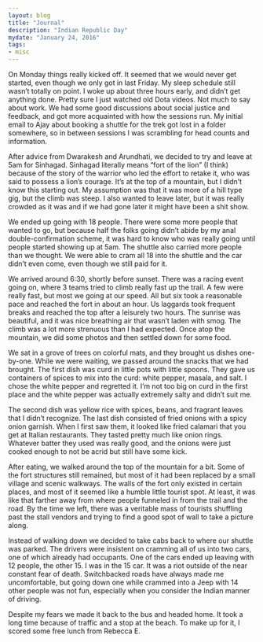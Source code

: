 ```yaml
---
layout: blog
title: "Journal"
description: "Indian Republic Day"
mydate: "January 24, 2016"
tags:
- misc
---
```


On Monday things really kicked off. It seemed that we would never get started, even though we only got in last Friday. My sleep schedule still wasn’t totally on point. I woke up about three hours early, and didn’t get anything done. Pretty sure I just watched old Dota videos. Not much to say about work. We had some good discussions about social justice and feedback, and got more acquainted with how the sessions run. My initial email to Ajay about booking a shuttle for the trek got lost in a folder somewhere, so in between sessions I was scrambling for head counts and information.

After advice from Dwarakesh and Arundhati, we decided to try and leave at 5am for Sinhagad. Sinhagad literally means “fort of the lion” (I think) because of the story of the warrior who led the effort to retake it, who was said to possess a lion’s courage. It’s at the top of a mountain, but I didn’t know this starting out. My assumption was that it was more of a hill type gig, but the climb was steep. I also wanted to leave later, but it was really crowded as it was and if we had gone later it might have been a shit show.

We ended up going with 18 people. There were some more people that wanted to go, but because half the folks going didn’t abide by my anal double-confirmation scheme, it was hard to know who was really going until people started showing up at 5am. The shuttle also carried more people than we thought. We were able to cram all 18 into the shuttle and the car didn’t even come, even though we still paid for it.

We arrived around 6:30, shortly before sunset. There was a racing event going on, where 3 teams tried to climb really fast up the trail. A few were really fast, but most we going at our speed. All but six took a reasonable pace and reached the fort in about an hour. Us laggards took frequent breaks and reached the top after a leisurely two hours. The sunrise was beautiful, and it was nice breathing air that wasn’t laden with smog. The climb was a lot more strenuous than I had expected. Once atop the mountain, we did some photos and then settled down for some food.

We sat in a grove of trees on colorful mats, and they brought us dishes one-by-one. While we were waiting, we passed around the snacks that we had brought. The first dish was curd in little pots with little spoons. They gave us containers of spices to mix into the curd: white pepper, masala, and salt. I chose the white pepper and regretted it. I’m not too big on curd in the first place and the white pepper was actually extremely salty and didn’t suit me. 

The second dish was yellow rice with spices, beans, and fragrant leaves that I didn’t recognize. The last dish consisted of fried onions with a spicy onion garnish. When I first saw them, it looked like fried calamari that you get at Italian restaurants. They tasted pretty much like onion rings. Whatever batter they used was really good, and the onions were just cooked enough to not be acrid but still have some kick.

After eating, we walked around the top of the mountain for a bit. Some of the fort structures still remained, but most of it had been replaced by a small village and scenic walkways. The walls of the fort only existed in certain places, and most of it seemed like a humble little tourist spot. At least, it was like that farther away from where people funneled in from the trail and the road. By the time we left, there was a veritable mass of tourists shuffling past the stall vendors and trying to find a good spot of wall to take a picture along. 

Instead of walking down we decided to take cabs back to where our shuttle was parked. The drivers were insistent on cramming all of us into two cars, one of which already had occupants. One of the cars ended up leaving with 12 people, the other 15. I was in the 15 car. It was a riot outside of the near constant fear of death. Switchbacked roads have always made me uncomfortable, but going down one while crammed into a Jeep with 14 other people was not fun, especially when you consider the Indian manner of driving. 

Despite my fears we made it back to the bus and headed home. It took a long time because of traffic and a stop at the beach. To make up for it, I scored some free lunch from Rebecca E.
